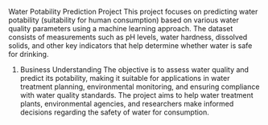 
Water Potability Prediction Project
This project focuses on predicting water potability (suitability for human consumption) based on various water quality parameters using a machine learning approach. The dataset consists of measurements such as pH levels, water hardness, dissolved solids, and other key indicators that help determine whether water is safe for drinking.

1. Business Understanding
The objective is to assess water quality and predict its potability, making it suitable for applications in water treatment planning, environmental monitoring, and ensuring compliance with water quality standards. The project aims to help water treatment plants, environmental agencies, and researchers make informed decisions regarding the safety of water for consumption.
